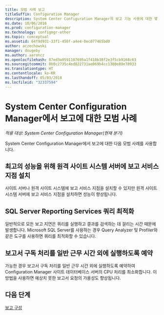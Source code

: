 ```yaml
---
title: 모범 사례 보고
titleSuffix: Configuration Manager
description: System Center Configuration Manager의 보고 기능 사용에 대한 몇 가지 유용한 팁을 참조하세요.
ms.date: 10/06/2016
ms.prod: configuration-manager
ms.technology: configmgr-other
ms.topic: conceptual
ms.assetid: 64f9d931-33f1-456f-a4e4-0ec077465bd0
author: aczechowski
manager: dougeby
ms.author: aaroncz
ms.openlocfilehash: 87ed3a0591107695a1f418b38f2e3f5cb9168c63
ms.sourcegitcommit: 0b0c2735c4ed822731ae069b4cc1380e89e78933
ms.translationtype: HT
ms.contentlocale: ko-KR
ms.lasthandoff: 05/03/2018
ms.locfileid: "32337594"
---
```

# <a name="best-practices-for-reporting-in-system-center-configuration-manager"></a>System Center Configuration Manager에서 보고에 대한 모범 사례

*적용 대상: System Center Configuration Manager(현재 분기)*

System Center Configuration Manager에서 보고에 대한 다음 모범 사례를 사용합니다.  

## <a name="for-best-performance-install-the-reporting-services-point-on-a-remote-site-system-server"></a>최고의 성능을 위해 원격 사이트 시스템 서버에 보고 서비스 지점 설치  
 사이트 서버나 원격 사이트 시스템에 보고 서비스 지점을 설치할 수 있지만 원격 사이트 시스템 서버에 보고 서비스 지점을 설치하면 성능이 향상됩니다.  

## <a name="optimize-sql-server-reporting-services-queries"></a>SQL Server Reporting Services 쿼리 최적화  
 일반적으로 모든 보고 지연은 쿼리를 실행하고 결과를 검색하는 데 걸리는 시간 때문에 발생합니다. Microsoft SQL Server를 사용하는 경우 Query Analyzer 및 Profiler와 같은 도구를 사용하면 쿼리를 최적화할 수 있습니다.  

## <a name="schedule-report-subscription-processing-to-run-outside-standard-office-hours"></a>보고서 구독 처리를 일반 근무 시간 외에 실행하도록 예약  
 가능한 경우 보고서 구독 처리를 일반 근무 시간 외에 실행하도록 예약하여 Configuration Manager 사이트 데이터베이스 서버의 CPU 처리를 최소화합니다. 이 방법을 사용하면 예상치 못한 보고서 요청의 가용성도 향상됩니다.  

## <a name="next-steps"></a>다음 단계
[보고 구성](configuring-reporting.md)
